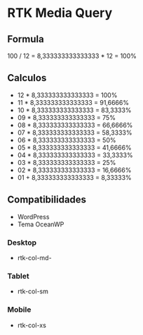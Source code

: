 # RTK Media Query 

## Formula

100 / 12 = 8,333333333333333 * 12 = 100%

## Calculos

* 12 * 8,333333333333333 = 100%
* 11 * 8,333333333333333 = 91,6666%
* 10 * 8,333333333333333 = 83,3333%
* 09 * 8,333333333333333 = 75%
* 08 * 8,333333333333333 = 66,6666%
* 07 * 8,333333333333333 = 58,3333%
* 06 * 8,333333333333333 = 50%
* 05 * 8,333333333333333 = 41,6666%
* 04 * 8,333333333333333 = 33,3333%
* 03 * 8,333333333333333 = 25%
* 02 * 8,333333333333333 = 16,6666%
* 01 + 8,333333333333333 = 8,33333%


## Compatibilidades

* WordPress
* Tema OceanWP

### Desktop

* rtk-col-md-

### Tablet

* rtk-col-sm

### Mobile

* rtk-col-xs


